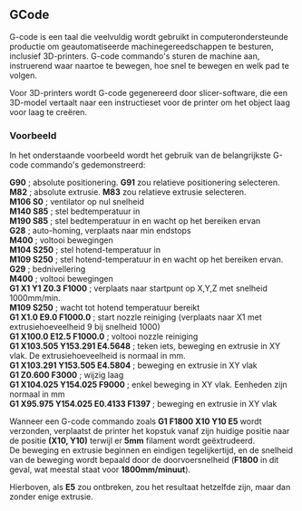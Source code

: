## GCode

G-code is een taal die veelvuldig wordt gebruikt in computerondersteunde productie om geautomatiseerde machinegereedschappen te besturen, inclusief 3D-printers. G-code commando's sturen de machine aan, instruerend waar naartoe te bewegen, hoe snel te bewegen en welk pad te volgen.

Voor 3D-printers wordt G-code gegenereerd door slicer-software, die een 3D-model vertaalt naar een instructieset voor de printer om het object laag voor laag te creëren.

### Voorbeeld

In het onderstaande voorbeeld wordt het gebruik van de belangrijkste G-code commando's gedemonstreerd:

**G90** ; absolute positionering. **G91** zou relatieve positionering selecteren.  
**M82** ; absolute extrusie. **M83** zou relatieve extrusie selecteren.  
**M106 S0** ; ventilator op nul snelheid  
**M140 S85** ; stel bedtemperatuur in  
**M190 S85** ; stel bedtemperatuur in en wacht op het bereiken ervan  
**G28** ; auto-homing, verplaats naar min endstops  
**M400** ; voltooi bewegingen  
**M104 S250** ; stel hotend-temperatuur in  
**M109 S250** ; stel hotend-temperatuur in en wacht op het bereiken ervan.  
**G29** ; bednivellering  
**M400** ; voltooi bewegingen  
**G1 X1 Y1 Z0.3 F1000** ; verplaats naar startpunt op X,Y,Z met snelheid 1000mm/min.  
**M109 S250** ; wacht tot hotend temperatuur bereikt  
**G1 X1.0 E9.0 F1000.0** ; start nozzle reiniging (verplaats naar X1 met extrusiehoeveelheid 9 bij snelheid 1000)  
**G1 X100.0 E12.5 F1000.0** ; voltooi nozzle reiniging  
**G1 X103.505 Y153.291 E4.5648** ; teken iets, beweging en extrusie in XY vlak. De extrusiehoeveelheid is normaal in mm.  
**G1 X103.291 Y153.505 E4.5804** ; beweging en extrusie in XY vlak  
**G1 Z0.600 F3000** ; wijzig laag  
**G1 X104.025 Y154.025 F9000** ; enkel beweging in XY vlak. Eenheden zijn normaal in mm  
**G1 X95.975 Y154.025 E0.4133 F1397** ; beweging en extrusie in XY vlak

Wanneer een G-code commando zoals **G1 F1800 X10 Y10 E5** wordt verzonden, verplaatst de printer het kopstuk vanaf zijn huidige positie naar de positie **(X10, Y10)** terwijl er **5mm** filament wordt geëxtrudeerd.  
De beweging en extrusie beginnen en eindigen tegelijkertijd, en de snelheid van de beweging wordt bepaald door de doorvoersnelheid (**F1800** in dit geval, wat meestal staat voor **1800mm/minuut**).

Hierboven, als **E5** zou ontbreken, zou het resultaat hetzelfde zijn, maar dan zonder enige extrusie.